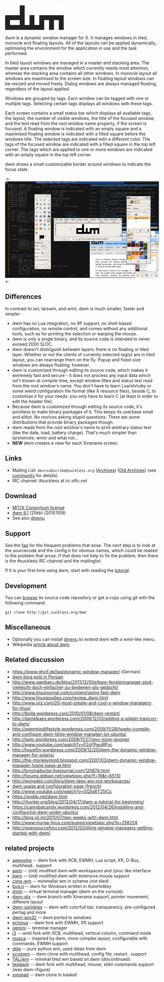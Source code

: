 ![dwm](dwm.svg)

dwm is a dynamic window manager for X. It manages windows in tiled,
monocle and floating layouts. All of the layouts can be applied
dynamically, optimising the environment for the application in use and
the task performed.

In tiled layout windows are managed in a master and stacking area. The
master area contains the window which currently needs most attention,
whereas the stacking area contains all other windows. In monocle layout
all windows are maximised to the screen size. In floating layout windows
can be resized and moved freely. Dialog windows are always managed
floating, regardless of the layout applied.

Windows are grouped by tags. Each window can be tagged with one or
multiple tags. Selecting certain tags displays all windows with these
tags.

Each screen contains a small status bar which displays all available
tags, the layout, the number of visible windows, the title of the
focused window, and the text read from the root window name property,
if the screen is focused. A floating window is indicated with an empty
square and a maximised floating window is indicated with a filled
square before the windows title.  The selected tags are indicated with
a different color. The tags of the focused window are indicated with a
filled square in the top left corner.  The tags which are applied to one
or more windows are indicated with an empty square in the top left corner.

dwm draws a small customizable border around windows to indicate the
focus state.

->[![Screenshot](screenshots/dwm-20100318s.png)](screenshots/dwm-20100318.png)<-

Differences
-----------
In contrast to ion, larswm, and wmii, dwm is much smaller, faster and simpler.

* dwm has no Lua integration, no 9P support, no shell-based configuration, no remote control, and comes without any additional tools, such as for printing the selection or warping the mouse.
* dwm is only a single binary, and its source code is intended to never exceed 2000 SLOC.
* dwm doesn't distinguish between layers: there is no floating or tiled layer. Whether or not the clients of currently selected tag(s) are in tiled layout, you can rearrange them on the fly. Popup and fixed-size windows are always floating, however.
* dwm is customized through editing its source code, which makes it extremely fast and secure - it does not process any input data which isn't known at compile time, except window titles and status text read from the root window's name. You don't have to learn Lua/sh/ruby or some weird configuration file format (like X resource files), beside C, to customize it for your needs: you only have to learn C (at least in order to edit the header file).
* Because dwm is customized through editing its source code, it's pointless to make binary packages of it. This keeps its userbase small and elitist. No novices asking stupid questions. There are some distributions that provide binary packages though.
* dwm reads from the root window's name to print arbitrary status text (like the date, load, battery charge). That's much simpler than larsremote, wmiir and what not...
* **NEW** dwm creates a view for each Xinerama screen.

Links
-----
* Mailing List: `dev+subscribe@suckless.org` ([Archives](http://lists.suckless.org/dev/)) ([Old Archives](http://lists.suckless.org/dwm/)) (see [community](http://suckless.org/community/) for details)
* IRC channel: #suckless at irc.oftc.net

Download
--------
* [MIT/X Consortium license](http://git.suckless.org/dwm/plain/LICENSE)
* [dwm 6.1](http://dl.suckless.org/dwm/dwm-6.1.tar.gz) (25kb) (20151109)
* See also [dmenu](http://tools.suckless.org/dmenu)

Support
-------
See the [faq](http://dwm.suckless.org/faq) for the frequent problems that
arise. The next step is to look at the sourcecode and the config.h for obvious
names, which could be related to the problem that arose. If that does not help
to fix the problem, then there is the #suckless IRC channel and the
mailinglist.

If it is your first time using dwm, start with reading the
[tutorial](http://dwm.suckless.org/tutorial).

Development
-----------
You can [browse](http://git.suckless.org/dwm) its source code repository or get a copy using git  with the following command:

	git clone http://git.suckless.org/dwm

Miscellaneous
-------------
* Optionally you can install [dmenu](http://tools.suckless.org/dmenu) to extend dwm with a wmii-like menu.
* Wikipedia [article about dwm](http://en.wikipedia.org/wiki/Dwm)

Related discussion
------------------
* <https://www.ghcif.de/tag/dynamic-window-manager/> (German)
* [dwm blog post in Persian](http://efazati.blog.ir/post/DWM-%D8%B1%D8%A7%D9%87%DA%A9%D8%A7%D8%B1-%D9%85%D9%86%D8%A7%D8%B3%D8%A8%DB%8C-%D8%A8%D8%B1%D8%A7%DB%8C-%D9%85%D8%AF%DB%8C%D8%B1%DB%8C%D8%AA-%D9%BE%D9%86%D8%AC%D8%B1%D9%87-%D9%87%D8%A7-%D8%AF%D8%B1-%D9%84%DB%8C%D9%86%D9%88%DA%A9%D8%B3)
* <http://www.gambaru.de/blog/2011/12/10/elitare-fenstermanager-sind-vielleicht-doch-einfacher-zu-bedienen-als-gedacht/>
* <http://www.linuxjournal.com/content/going-fast-dwm>
* <http://www.linuxgoodies.com/review_dwm.html>
* <http://www.iyiz.com/20-most-simple-and-cool-x-window-managers-for-linux/>
* <http://lbolla.wordpress.com/2010/01/08/dwm-restart/>
* <http://danielkaes.wordpress.com/2009/12/03/adding-a-pidgin-trayicon-to-dwm/>
* <http://openmindlifestyle.wordpress.com/2009/11/28/howto-compile-and-configure-dwm-tiling-window-manager-on-ubuntu/>
* <http://lsetc.wordpress.com/2009/11/27/gno-more-gnome/>
* <http://www.youtube.com/watch?v=F2sYPwuRPvc>
* <http://houst0n.wordpress.com/2009/12/20/dwm-the-dynamic-window-manager-for-solaris/>
* <http://the-monkeymind.blogspot.com/2007/03/dwm-dynamic-window-manager-home-page-at.html>
* <http://tonytraductor.livejournal.com/120674.html>
* <http://forums.debian.net/viewtopic.php?f=16&t=65110>
* <http://wongdev.com/blog/dwm-tags-are-not-workspaces/>
* [dwm usage and configuration page (french)](http://yeuxdelibad.net/Logiciel-libre/Suckless/dwm/index.html)
* <http://www.youtube.com/watch?v=GQ5s6T25jCc>
* <https://srobb.net/dwm.html>
* <http://rhunter.org/blog/2012/04/17/dwm-a-tutorial-for-beginners/>
* <https://cannibalcandy.wordpress.com/2012/04/26/installing-and-configuring-dwm-under-ubuntu/>
* <http://blog.yjl.im/2011/07/two-weeks-with-dwm.html>
* <http://www.murga-linux.com/puppy/viewtopic.php?p=258224>
* <http://opensourceforu.com/2012/03/tiling-window-managers-getting-started-with-dwm/>

related projects
----------------
* [awesome](http://awesome.naquadah.org/) -- dwm fork with XCB, EWMH, Lua script, Xft, D-Bus, multihead.. support
* [awm](http://www.freaknet.org/alpt/src/alpt-wm/readme) -- (old) modified dwm with workspaces and /proc like interface
* [bwm](http://lists.suckless.org/dwm/0708/3085.html) -- (old) modified dwm with extensive mouse support
* [cons-wm](http://github.com/dharmatech/psilab/tree/master/cons-wm) -- minimalist wm in scheme (not tiled)
* [bug.n](https://github.com/fuhsjr00/bug.n) -- dwm for Windows written in AutoHotkey
* [dvtm](http://www.brain-dump.org/projects/dvtm/) -- virtual terminal manager (dwm on the console)
* [dwm-gtx](http://s01.de/~gottox/index.cgi/proj_dwm) -- dwm branch with Xinerama support, pointer movement, different layout
* [dwm-sprinkles](http://0mark.unserver.de/dwm-sprinkles/) -- dwm with colorfull bar, transparency, pre-configured pertag and more
* [dwm-win32](http://www.brain-dump.org/projects/dwm-win32/) -- dwm ported to windows
* [echinus](http://www.rootshell.be/~polachok/code/) -- dwm fork with EWMH, Xft support
* [gemini](http://gemini.digitalmediaplanet.net) -- terminal manager
* [i3](http://i3.zekjur.net/) -- wmii fork with XCB, multihead, vertical column, command mode
* [musca](http://aerosuidae.net/musca.html) -- inspired by dwm, more complex layout, configurable with commands, EWMH support
* [qtile](http://www.qtile.org/) -- pure python wm, used ideas from dwm
* [scrotwm](http://www.peereboom.us/scrotwm/html/scrotwm.html) -- dwm clone with multihead, config file, restart.. support
* [TAL/wm](http://talwm.sourceforge.net/) -- minimal tiled wm based on dwm (discontinued)
* [teslawm](http://teslawm.org/) -- dwm fork with multihead, mouse, stdin commands support (was dwm-rfigura)
* [xmonad](http://www.xmonad.org/) -- dwm clone in haskell
